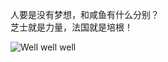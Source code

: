 人要是没有梦想，和咸鱼有什么分别？  
芝士就是力量，法国就是培根！  

![Well well well](https://raw.githubusercontent.com/wiki/doubility-sky/daydayup/image/happy.jpg "要不... 我下面给你吃？") 